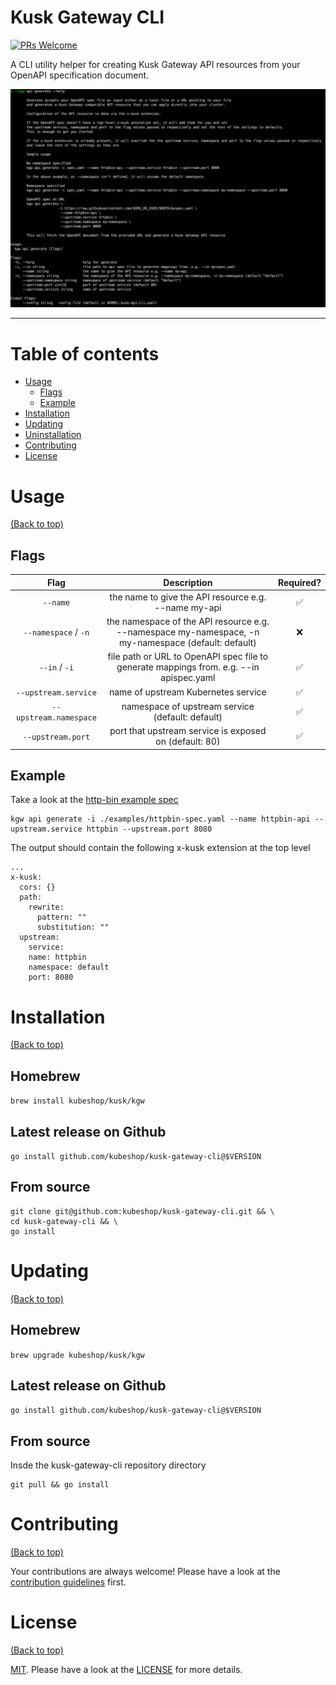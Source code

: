 # Kusk Gateway CLI

[![PRs Welcome](https://img.shields.io/badge/PRs-welcome-brightgreen.svg?style=shields)](http://makeapullrequest.com)

A CLI utility helper for creating Kusk Gateway API resources from your OpenAPI specification document.

 ![image](./img/screenshot.png)

---

# Table of contents

- [Usage](#usage)
  - [Flags](#flags)
  - [Example](#example)
- [Installation](#installation)
- [Updating](#updating)
- [Uninstallation](#uninstallation)
- [Contributing](#contributing)
- [License](#license)

# Usage

[(Back to top)](#table-of-contents)

## Flags
|          Flag          |                                             Description                                             | Required? |
|:----------------------:|:---------------------------------------------------------------------------------------------------:|:---------:|
|        `--name`        |                         the name to give the API resource e.g. --name my-api                        |     ✅     |
|  `--namespace` / `-n`  | the namespace of the API resource e.g. --namespace my-namespace, -n my-namespace (default: default) |     ❌     |
|      `--in` / `-i`     |       file path or URL to OpenAPI spec file to generate mappings from. e.g. --in apispec.yaml       |     ✅     |
|  `--upstream.service`  |                                 name of upstream Kubernetes service                                 |     ✅     |
| `--upstream.namespace` |                           namespace of upstream service (default: default)                          |     ✅     |
|    `--upstream.port`   |                        port that upstream service is exposed on (default: 80)                       |     ✅     |

## Example
Take a look at the [http-bin example spec](./examples/httpbin-spec.yaml)

```
kgw api generate -i ./examples/httpbin-spec.yaml --name httpbin-api --upstream.service httpbin --upstream.port 8080
```

The output should contain the following x-kusk extension at the top level
```
...
x-kusk:
  cors: {}
  path:
    rewrite:
      pattern: ""
      substitution: ""
  upstream:
    service:
	name: httpbin
	namespace: default
	port: 8080
```

# Installation

[(Back to top)](#table-of-contents)

## Homebrew
`brew install kubeshop/kusk/kgw`

## Latest release on Github
`go install github.com/kubeshop/kusk-gateway-cli@$VERSION`

## From source
```
git clone git@github.com:kubeshop/kusk-gateway-cli.git && \
cd kusk-gateway-cli && \
go install
```

# Updating

[(Back to top)](#table-of-contents)

## Homebrew
`brew upgrade kubeshop/kusk/kgw`

## Latest release on Github
`go install github.com/kubeshop/kusk-gateway-cli@$VERSION`

## From source
Insde the kusk-gateway-cli repository directory
```
git pull && go install
```

# Contributing

[(Back to top)](#table-of-contents)

Your contributions are always welcome! Please have a look at the [contribution guidelines](https://github.com/kubeshop/.github/blob/main/CONTRIBUTING.md) first.

# License

[(Back to top)](#table-of-contents)


[MIT](https://mit-license.org/). Please have a look at the [LICENSE](LICENSE) for more details.

